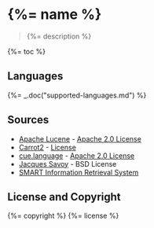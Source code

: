 # {%= name %}

> {%= description %}

{%= toc %}

## Languages
{%= _.doc("supported-languages.md") %}

## Sources

- [Apache Lucene](http://lucene.apache.org/) - [Apache 2.0 License](http://www.apache.org/licenses/LICENSE-2.0)
- [Carrot2](https://github.com/carrot2/carrot2) - [License](http://project.carrot2.org/license.html)
- [cue.language](https://github.com/vcl/cue.language) - [Apache 2.0 License](https://github.com/vcl/cue.language/blob/master/license.txt)
- [Jacques Savoy](http://members.unine.ch/jacques.savoy/clef/index.html) - BSD License
- [SMART Information Retrieval System](ftp://ftp.cs.cornell.edu/pub/smart/)

## License and Copyright
{%= copyright %}
{%= license %}
